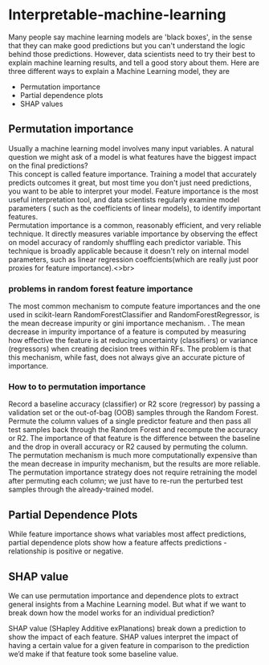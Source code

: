 # Interpretable-machine-learning
Many people say machine learning models are 'black boxes', in the sense that they can make good predictions but you can't understand the logic behind those predictions. However, data scientists need to try their best to explain machine learning results, and tell a good story about them. Here are three different ways to explain a Machine Learning model, they are
- Permutation importance
- Partial dependence plots
- SHAP values

## Permutation importance
Usually a machine learning model involves many input variables. A natural question we might ask of a model is what features have the biggest impact on the final predictions?<br>
This concept is called feature importance. Training a model that accurately predicts outcomes it great, but most time you don't just need predictions, you want to be able to interpret your model. Feature importance is the most useful interpretation tool, and data scientists regularly examine model parameters ( such as the coefficients of linear models), to identify important features.<br>
Permutation importance is a common, reasonably efficient, and very reliable technique. It directly measures variable importance by observing the effect on model accuracy of randomly shuffling each predictor variable. This technique is broadly applicable because it doesn't rely on internal model parameters, such as linear regression coeffcients(which are really just poor proxies for feature importance).<>br>
### problems in random forest feature importance
The most common mechanism to compute feature importances and the one used in scikit-learn RandomForestClassifier and RandomForestRegressor, is the mean decrease impurity or gini importance mechanism. . The mean decrease in impurity importance of a feature is computed by measuring how effective the feature is at reducing uncertainty (classifiers) or variance (regressors) when creating decision trees within RFs. The problem is that this mechanism, while fast, does not always give an accurate picture of importance. 
### How to to permutation importance
Record a baseline accuracy (classifier) or R2 score (regressor) by passing a validation set or the out-of-bag (OOB) samples through the Random Forest. Permute the column values of a single predictor feature and then pass all test samples back through the Random Forest and recompute the accuracy or R2. The importance of that feature is the difference between the baseline and the drop in overall accuracy or R2 caused by permuting the column. The permutation mechanism is much more computationally expensive than the mean decrease in impurity mechanism, but the results are more reliable. The permutation importance strategy does not require retraining the model after permuting each column; we just have to re-run the perturbed test samples through the already-trained model.
## Partial Dependence Plots
While feature importance shows what variables most affect predictions, partial dependence plots show how a feature affects predictions - relationship is positive or negative.

## SHAP value
We can use permutation importance and dependence plots to extract general insights from a Machine Learning model. But what if we want to break down how the model works for an individual prediction?<br>

SHAP value (SHapley Additive exPlanations) break down a prediction to show the impact of each feature. SHAP values interpret the impact of having a certain value for a given feature in comparison to the prediction we’d make if that feature took some baseline value.
